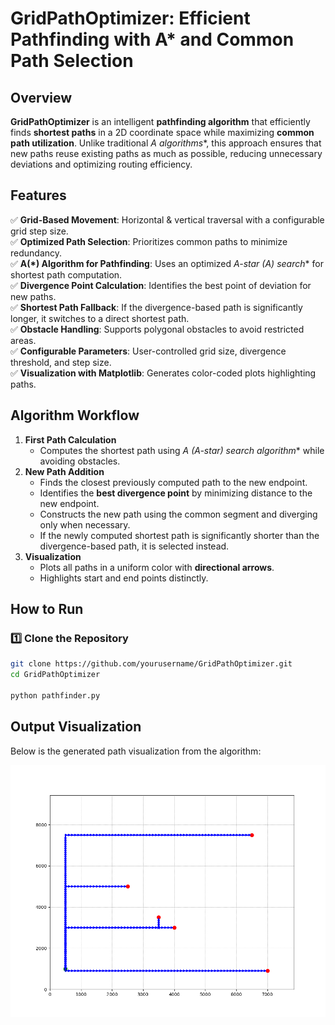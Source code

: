 # GridPathOptimizer: Efficient Pathfinding with A* and Common Path Selection  

## Overview  
**GridPathOptimizer** is an intelligent **pathfinding algorithm** that efficiently finds **shortest paths** in a 2D coordinate space while maximizing **common path utilization**. Unlike traditional **A* algorithms**, this approach ensures that new paths reuse existing paths as much as possible, reducing unnecessary deviations and optimizing routing efficiency.  

## Features  
✅ **Grid-Based Movement**: Horizontal & vertical traversal with a configurable grid step size.  
✅ **Optimized Path Selection**: Prioritizes common paths to minimize redundancy.  
✅ **A(*) Algorithm for Pathfinding**: Uses an optimized **A-star (A*) search** for shortest path computation.  
✅ **Divergence Point Calculation**: Identifies the best point of deviation for new paths.  
✅ **Shortest Path Fallback**: If the divergence-based path is significantly longer, it switches to a direct shortest path.  
✅ **Obstacle Handling**: Supports polygonal obstacles to avoid restricted areas.  
✅ **Configurable Parameters**: User-controlled grid size, divergence threshold, and step size.  
✅ **Visualization with Matplotlib**: Generates color-coded plots highlighting paths.  

## Algorithm Workflow  
1. **First Path Calculation**  
   - Computes the shortest path using **A* (A-star) search algorithm** while avoiding obstacles.  
2. **New Path Addition**  
   - Finds the closest previously computed path to the new endpoint.  
   - Identifies the **best divergence point** by minimizing distance to the new endpoint.  
   - Constructs the new path using the common segment and diverging only when necessary.  
   - If the newly computed shortest path is significantly shorter than the divergence-based path, it is selected instead.  
3. **Visualization**  
   - Plots all paths in a uniform color with **directional arrows**.  
   - Highlights start and end points distinctly.  

## How to Run  

### 1️⃣ Clone the Repository  
```sh
git clone https://github.com/yourusername/GridPathOptimizer.git
cd GridPathOptimizer

python pathfinder.py
```

## Output Visualization

Below is the generated path visualization from the algorithm:

![Path Visualization](https://github.com/MCodez/GridPathOptimizer/blob/main/output.png)
